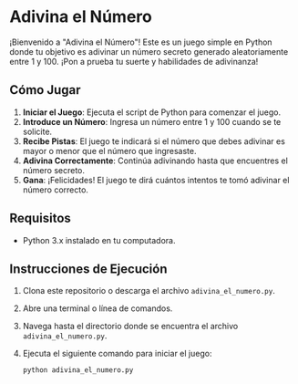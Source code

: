 # Adivina el Número

¡Bienvenido a "Adivina el Número"! Este es un juego simple en Python donde tu objetivo es adivinar un número secreto generado aleatoriamente entre 1 y 100. ¡Pon a prueba tu suerte y habilidades de adivinanza!

## Cómo Jugar

1. **Iniciar el Juego**: Ejecuta el script de Python para comenzar el juego.
2. **Introduce un Número**: Ingresa un número entre 1 y 100 cuando se te solicite.
3. **Recibe Pistas**: El juego te indicará si el número que debes adivinar es mayor o menor que el número que ingresaste.
4. **Adivina Correctamente**: Continúa adivinando hasta que encuentres el número secreto.
5. **Gana**: ¡Felicidades! El juego te dirá cuántos intentos te tomó adivinar el número correcto.

## Requisitos

- Python 3.x instalado en tu computadora.

## Instrucciones de Ejecución

1. Clona este repositorio o descarga el archivo `adivina_el_numero.py`.
2. Abre una terminal o línea de comandos.
3. Navega hasta el directorio donde se encuentra el archivo `adivina_el_numero.py`.
4. Ejecuta el siguiente comando para iniciar el juego:

   ```bash
   python adivina_el_numero.py
